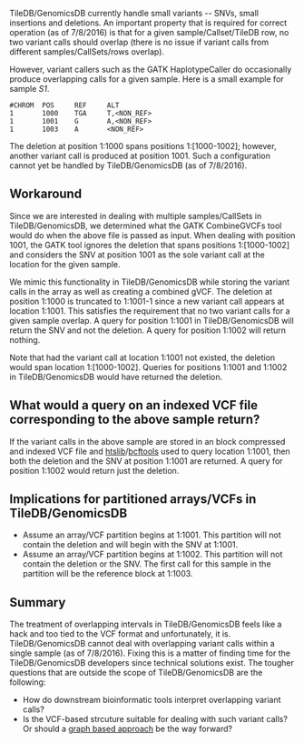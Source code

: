 TileDB/GenomicsDB currently handle small variants -- SNVs, small insertions and deletions. An important property that is required for correct operation (as of 7/8/2016) is that for a given sample/Callset/TileDB row, no two variant calls should overlap (there is no issue if variant calls from different samples/CallSets/rows overlap).

However, variant callers such as the GATK HaplotypeCaller do occasionally produce overlapping calls for a given sample. Here is a small example for sample _S1_.

    #CHROM  POS     REF     ALT
    1       1000    TGA     T,<NON_REF>
    1       1001    G       A,<NON_REF>
    1       1003    A       <NON_REF>

The deletion at position 1:1000 spans positions 1:[1000-1002]; however, another variant call is produced at position 1001. Such a configuration cannot yet be handled by TileDB/GenomicsDB (as of 7/8/2016).

## Workaround
Since we are interested in dealing with multiple samples/CallSets in TileDB/GenomicsDB, we determined what the GATK CombineGVCFs tool would do when the above file is passed as input. When dealing with position 1001, the GATK tool ignores the deletion that spans positions 1:[1000-1002] and considers the SNV at position 1001 as the sole variant call at the location for the given sample.

We mimic this functionality in TileDB/GenomicsDB while storing the variant calls in the array as well as creating a combined gVCF. The deletion at position 1:1000 is truncated to 1:1001-1 since a new variant call appears at location 1:1001. This satisfies the requirement that no two variant calls for a given sample overlap. A query for position 1:1001 in TileDB/GenomicsDB will return the SNV and not the deletion. A query for position 1:1002 will return nothing.

Note that had the variant call at location 1:1001 not existed, the deletion would span location 1:[1000-1002]. Queries for positions 1:1001 and 1:1002 in TileDB/GenomicsDB would have returned the deletion.

## What would a query on an indexed VCF file corresponding to the above sample return?
If the variant calls in the above sample are stored in an block compressed and indexed VCF file and [htslib](https://github.com/samtools/htslib)/[bcftools](https://github.com/samtools/bcftools) used to query location 1:1001, then both the deletion and the SNV at position 1:1001 are returned. A query for position 1:1002 would return just the deletion.

## Implications for partitioned arrays/VCFs in TileDB/GenomicsDB
* Assume an array/VCF partition begins at 1:1001. This partition will not contain the deletion and will begin with the SNV at 1:1001.
* Assume an array/VCF partition begins at 1:1002. This partition will not contain the deletion or the SNV. The first call for this sample in the partition will be the reference block at 1:1003.

## Summary
The treatment of overlapping intervals in TileDB/GenomicsDB feels like a hack and too tied to the VCF format and unfortunately, it is. TileDB/GenomicsDB cannot deal with overlapping variant calls within a single sample (as of 7/8/2016). Fixing this is a matter of finding time for the TileDB/GenomicsDB developers since technical solutions exist. The tougher questions that are outside the scope of TileDB/GenomicsDB are the following:
* How do downstream bioinformatic tools interpret overlapping variant calls?
* Is the VCF-based strcuture suitable for dealing with such variant calls? Or should a [graph based approach](https://github.com/ga4gh/schemas/wiki/Human-Genome-Variation-Map-%28HGVM%29-Pilot-Project) be the way forward?